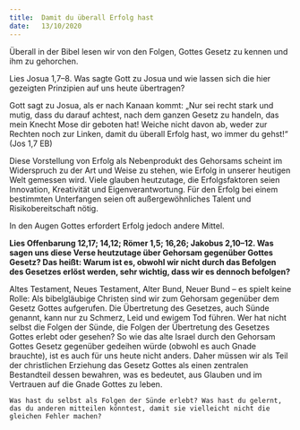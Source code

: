 ```yaml
---
title:  Damit du überall Erfolg hast
date:   13/10/2020
---
```


Überall in der Bibel lesen wir von den Folgen, Gottes Gesetz zu kennen und ihm zu gehorchen.

Lies Josua 1,7–8. Was sagte Gott zu Josua und wie lassen sich die hier gezeigten Prinzipien auf uns heute übertragen?

Gott sagt zu Josua, als er nach Kanaan kommt: „Nur sei recht stark und mutig, dass du darauf achtest, nach dem ganzen Gesetz zu handeln, das mein Knecht Mose dir geboten hat! Weiche nicht davon ab, weder zur Rechten noch zur Linken, damit du überall Erfolg hast, wo immer du gehst!“ (Jos 1,7 EB)

Diese Vorstellung von Erfolg als Nebenprodukt des Gehorsams scheint im Widerspruch zu der Art und Weise zu stehen, wie Erfolg in unserer heutigen Welt gemessen wird. Viele glauben heutzutage, die Erfolgsfaktoren seien Innovation, Kreativität und Eigenverantwortung. Für den Erfolg bei einem bestimmten Unterfangen seien oft außergewöhnliches Talent und Risikobereitschaft nötig.

In den Augen Gottes erfordert Erfolg jedoch andere Mittel.

**Lies Offenbarung 12,17; 14,12; Römer 1,5; 16,26; Jakobus 2,10–12. Was sagen uns diese Verse heutzutage über Gehorsam gegenüber Gottes Gesetz? Das heißt: Warum ist es, obwohl wir nicht durch das Befolgen des Gesetzes erlöst werden, sehr wichtig, dass wir es dennoch befolgen?**

Altes Testament, Neues Testament, Alter Bund, Neuer Bund – es spielt keine Rolle: Als bibelgläubige Christen sind wir zum Gehorsam gegenüber dem Gesetz Gottes aufgerufen. Die Übertretung des Gesetzes, auch Sünde genannt, kann nur zu Schmerz, Leid und ewigem Tod führen. Wer hat nicht selbst die Folgen der Sünde, die Folgen der Übertretung des Gesetzes Gottes erlebt oder gesehen? So wie das alte Israel durch den Gehorsam Gottes Gesetz gegenüber gedeihen würde (obwohl es auch Gnade brauchte), ist es auch für uns heute nicht anders. Daher müssen wir als Teil der christlichen Erziehung das Gesetz Gottes als einen zentralen Bestandteil dessen bewahren, was es bedeutet, aus Glauben und im Vertrauen auf die Gnade Gottes zu leben.

`Was hast du selbst als Folgen der Sünde erlebt? Was hast du gelernt, das du anderen mitteilen könntest, damit sie vielleicht nicht die gleichen Fehler machen?`